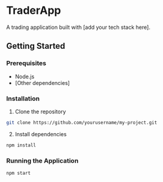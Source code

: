 # TraderApp

A trading application built with [add your tech stack here].

## Getting Started

### Prerequisites
- Node.js
- [Other dependencies]

### Installation
1. Clone the repository
```bash
git clone https://github.com/yourusername/my-project.git
```

2. Install dependencies
```bash
npm install
```

### Running the Application
```bash
npm start
```